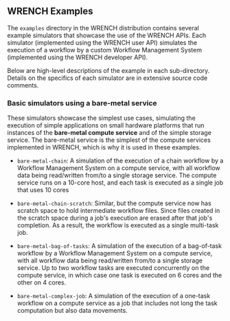 ## WRENCH Examples

The ```examples``` directory in the WRENCH distribution contains several
example simulators that showcase the use of the WRENCH APIs.  Each
simulator (implemented using the WRENCH user API) simulates
 the execution of a workflow by a custom Workflow Management System
 (implemented using the WRENCH developer API).

Below are high-level descriptions of the example in each sub-directory.
Details on the specifics of each simulator are in extensive source code
 comments.

### Basic simulators using a bare-metal service

These simulators showcase the simplest use cases, simulating the execution
of simple applications on small hardware platforms that run instances of
the **bare-metal compute service** and of the simple storage service. The
bare-metal service is the simplest of the compute services implemented in
WRENCH, which is why it is used in these examples.

  - ```bare-metal-chain```: A simulation of the execution of a
    chain workflow by a Workflow Management System on a compute service,
    with all workflow data being read/written from/to a single storage
    service. The compute  service runs on a 10-core host, and each task is
    executed as a single job  that uses 10 cores

  - ```bare-metal-chain-scratch```: Similar, but the compute service now
    has scratch space to hold intermediate workflow files. Since  files
    created in the scratch space during a job's execution are erased after
    that job's completion. As a result, the workflow is executed as a single
    multi-task job.

  - ```bare-metal-bag-of-tasks```: A simulation of the execution of a
     bag-of-task workflow by a Workflow Management System on a compute
     service, with all workflow data being read/written from/to a single
     storage service. Up to two workflow tasks are executed concurrently on
     the compute service, in which case one task is executed on 6 cores and
     the other on 4 cores.

  - ```bare-metal-complex-job```: A simulation of the execution of a
    one-task workflow on a compute service as a job that includes not long
    the task computation but also data movements.


